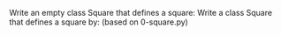 Write an empty class Square that defines a square:
Write a class Square that defines a square by: (based on 0-square.py)
